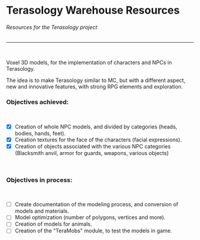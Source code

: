 # Terasology Warehouse Resources
###### Resources for the Terasology project
------
<br/>

Voxel 3D models, for the implementation of characters and NPCs in Terasology.
<br/>

The idea is to make Terasology similar to MC, but with a different aspect, new and innovative features, with strong RPG elements and exploration.
<br/>

### Objectives achieved:
<br/>

- [x] Creation of whole NPC models, and divided by categories (heads, bodies, hands, feet).
- [X] Creation textures for the face of the characters (facial expressions).
- [X] Creation of objects associated with the various NPC categories (Blacksmith anvil, armor for guards, weapons, various objects)
<br/>

### Objectives in process:
<br/>

- [ ] Create documentation of the modeling process, and conversion of models and materials.
- [ ] Model optimization (number of polygons, vertices and more).
- [ ] Creation of models for animals.
- [ ] Creation of the "TeraMobs" module, to test the models in game.
<br/>
